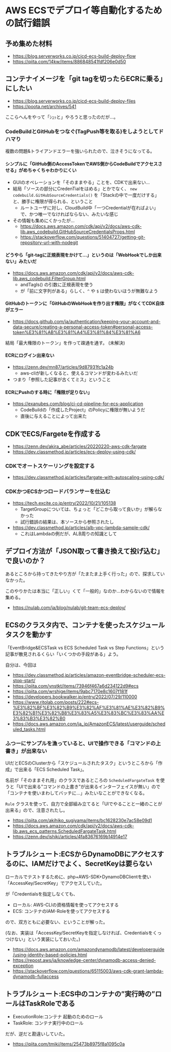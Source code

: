 # AWS ECSでデプロイ等自動化するための試行錯誤

## 予め集めた材料

- https://blog.serverworks.co.jp/cicd-ecs-build-deploy-flow
- https://qiita.com/14kw/items/886848541fdf206e0d50

## コンテナイメージを「git tagを切ったらECRに乗る」にしたい

- https://blog.serverworks.co.jp/cicd-ecs-build-deploy-files
- https://poota.net/archives/541

ここらへんをやって「ｼｭｯと」やろうと思ったのだが…。

### CodeBuildとGitHubをつなぐ(TagPush等を取る)をしようとしてドハマり

複数の問題&トライアンドエラーを強いられたので、泣きそうになってる。

#### シンプルに「GitHub側のAccessTokenでAWS側からCodeBuildでアクセスさせる」がめちゃくちゃわかりにくい

- GUIのオペレーションを「そのままやる」ことを、CDKで出来ない…
- 結局「ソースの部分にCredenTialをはめる」とかでなく、 `new codebuild.GitHubSourceCredentials()` を「Stackの中で一度だけする」と、勝手に権限が得られる、ということ
  - ルートユーザに対し、CloudBuild中「一つCredentialが在ればよい」で、かつ唯一でなければならない、みたいな感じ
- その情報も集めにくかったが…
  - https://docs.aws.amazon.com/cdk/api/v2/docs/aws-cdk-lib.aws_codebuild.GitHubSourceCredentialsProps.html
  - https://stackoverflow.com/questions/51404727/getting-git-repository-url-with-nodegit


#### どうやら「git-tagに正規表現をかけて…」というのは「WebHookでしか出来ない」みたいだ

- https://docs.aws.amazon.com/cdk/api/v2/docs/aws-cdk-lib.aws_codebuild.FilterGroup.html
  - andTagIs() の引数に正規表現を使う
  - が「前に文字列がある」らしく、`^` や `$` は使わないほうが無難なよう

#### GitHubのトークンに「GitHubのWebHookを作り出す権限」がなくてCDK自体がエラー

- https://docs.github.com/ja/authentication/keeping-your-account-and-data-secure/creating-a-personal-access-token#personal-access-token%E3%81%AB%E3%81%A4%E3%81%84%E3%81%A6

結局「最大権限のトークン」を作って疎通を通す。 (未解決)


#### ECRにログイン出来ない

- https://zenn.dev/mn87/articles/9d87931fc1a24b
  - aws-cliが新しくなると、使えるコマンドが変わるみたいだ
- つまり「参照した記事が古くてミス」ということ

#### ECRにPushのする時に「権限が足りない」

- https://exanubes.com/blog/ci-cd-pipeline-for-ecs-application
  - CodeBuildの「作成したProject」のPolicyに権限が無いようだ
  - 直後に与えることによって出来た

## CDKでECS/Fargeteを作成する

- https://zenn.dev/akira_abe/articles/20220220-aws-cdk-fargate
- https://dev.classmethod.jp/articles/ecs-deploy-using-cdk/

### CDKでオートスケーリングを設定する

- https://dev.classmethod.jp/articles/fargate-with-autoscaling-using-cdk/

### CDKかつECSかつロードバランサーを仕込む

- https://tech.excite.co.jp/entry/2022/10/21/105138
  - TargetGroupについては、ちょっと「どこから取って良いか」が解らなかった
  - 試行錯誤の結果は、本ソースから参照されたし
- https://dev.classmethod.jp/articles/alb-vpc-lambda-sample-cdk/
  - これはLambdaの例だが、ALB周りの知識として

## デプロイ方法が「JSON取って書き換えて投げ込む」で良いのか？

あるところから持ってきたやり方が「たまたま上手く行った」ので、探求していなかった。

このやりかたは本当に「正しい」くて「一般的」なのか…わからないので情報を集める。

- https://nulab.com/ja/blog/nulab/git-team-ecs-deploy/


## ECSのクラスタ内で、コンテナを使ったスケジュールタスクを動かす

「EventBridge&ECSTask vs ECS Scheduled Task vs Step Functions」という記事が散見されるくらい「いくつかの手段がある」よう。

自分は、今回は

- https://dev.classmethod.jp/articles/amazon-eventbridge-scheduler-ecs-stop-start/
- https://qiita.com/ynstkt/items/73946f467a6d234122d9#ecs
- https://qiita.com/wrshige/items/9abc7170e8c1607f181f
- https://developers.bookwalker.jp/entry/2022/07/29/110000
- https://www.ritolab.com/posts/222#ecs-%E3%82%BF%E3%82%B9%E3%82%AF%E3%81%AE%E3%82%B9%E3%82%B1%E3%82%B8%E3%83%A5%E3%83%BC%E3%83%AA%E3%83%B3%E3%82%B0
- https://docs.aws.amazon.com/ja_jp/AmazonECS/latest/userguide/scheduled_tasks.html

### ふつーにサンプルを漁っていると、UIで操作できる「コマンドの上書き」が出来ない

UIだとECSのClusterから「スケジュールされたタスク」というところから「作成」で出来る「ECS Scheduled Task」。

名前が「そのままそれ用」のクラスであるところの `ScheduledFargateTask` を使うと「UIで出来る”コマンドの上書き”が出来るインターフェイスが無い」ので「コンテナを使いまわしてバッチに…」みたいなことができなくなる。

`Rule` クラスを使って、自力で全部組み立てると「UIでやることと一緒のことが出来る」ので、注意されたし。

- https://qiita.com/akihiko_sugiyama/items/bc1628230e7ac58e09d1
- https://docs.aws.amazon.com/cdk/api/v2/docs/aws-cdk-lib.aws_ecs_patterns.ScheduledFargateTask.html
- https://zenn.dev/ishiki/articles/4fa83676169b14914e17

## トラブルシュート:ECSからDynamoDBにアクセスするのに、IAMだけでよく、SecretKeyは要らない

ローカルでテストするために、php+AWS-SDK+DynamoDBClientを使い「AccessKey/SecretKey」でアクセスしていた。

が「Credentialsを指定しなくても、

- ローカル: AWS-CLIの資格情報を使ってアクセスする
- ECS: コンテナのIAM-Roleを使ってアクセスする

ので、双方ともに必要ない、ということが解った。

(なお、実装は「AccessKey/SecretKeyを指定しなければ、Credentialsをくっつけない」という実装にしておいた。)

- https://docs.aws.amazon.com/amazondynamodb/latest/developerguide/using-identity-based-policies.html
- https://repost.aws/ja/knowledge-center/dynamodb-access-denied-exception
- https://stackoverflow.com/questions/65115003/aws-cdk-grant-lambda-dynamodb-fullaccess

## トラブルシュート:ECS中のコンテナの”実行時の”ロールはTaskRoleである

- ExecutionRole:コンテナ 起動のためのロール
- TaskRole: コンテナ実行中のロール

だが、逆だと勘違いしていた。

- https://qiita.com/tmiki/items/25473b8975f8a1095c0a
